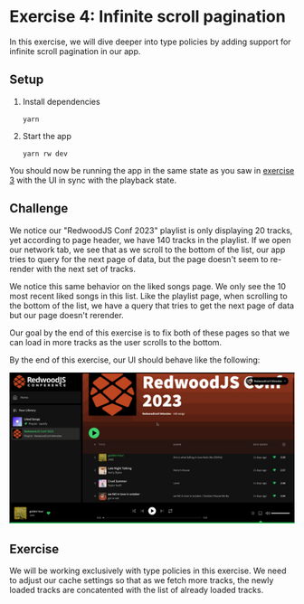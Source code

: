 # Exercise 4: Infinite scroll pagination

In this exercise, we will dive deeper into type policies by adding support for infinite scroll pagination in our app.

## Setup

1. Install dependencies
   ```
   yarn
   ```
2. Start the app
   ```
   yarn rw dev
   ```

You should now be running the app in the same state as you saw in [exercise 3](https://github.com/jerelmiller/redwoodjs-conf-2023-workshop/tree/main/03-state-management-with-useFragment) with the UI in sync with the playback state.

## Challenge

We notice our "RedwoodJS Conf 2023" playlist is only displaying 20 tracks, yet according to page header, we have 140 tracks in the playlist. If we open our network tab, we see that as we scroll to the bottom of the list, our app tries to query for the next page of data, but the page doesn't seem to re-render with the next set of tracks.

We notice this same behavior on the liked songs page. We only see the 10 most recent liked songs in this list. Like the playlist page, when scrolling to the bottom of the list, we have a query that tries to get the next page of data but our page doesn't rerender.

Our goal by the end of this exercise is to fix both of these pages so that we can load in more tracks as the user scrolls to the bottom.

By the end of this exercise, our UI should behave like the following:

![04-infinite-scroll.gif](./web/public/04-infinite-scroll.gif)

## Exercise

We will be working exclusively with type policies in this exercise. We need to adjust our cache settings so that as we fetch more tracks, the newly loaded tracks are concatented with the list of already loaded tracks.
